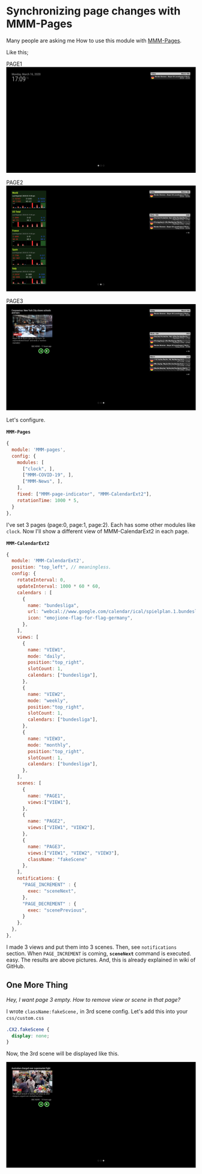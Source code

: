 # Synchronizing page changes with MMM-Pages

Many people are asking me How to use this module with [MMM-Pages](https://github.com/edward-shen/MMM-pages).

Like this;

PAGE1
![example page 1](Page_1.png)

PAGE2
![example page 2](Page_2.png)

PAGE3
![example page 3](Page_3.png)

Let's configure.

**`MMM-Pages`**

```js
{
  module: 'MMM-pages',
  config: {
    modules: [
      ["clock", ],
      ["MMM-COVID-19", ],
      ["MMM-News", ],
    ],
    fixed: ["MMM-page-indicator", "MMM-CalendarExt2"],
    rotationTime: 1000 * 5,
  }
},
```

I've set 3 pages (page:0, page:1, page:2). Each has some other modules like `clock`. Now I'll show a different view of MMM-CalendarExt2 in each page.

**`MMM-CalendarExt2`**

```js
{
  module: 'MMM-CalendarExt2',
  position: "top_left", // meaningless.
  config: {
    rotateInterval: 0,
    updateInterval: 1000 * 60 * 60,
    calendars : [
      {
        name: "bundesliga",
        url: "webcal://www.google.com/calendar/ical/spielplan.1.bundesliga%40gmail.com/public/basic.ics",
        icon: "emojione-flag-for-flag-germany",
      },
    ],
    views: [
      {
        name: "VIEW1",
        mode: "daily",
        position:"top_right",
        slotCount: 1,
        calendars: ["bundesliga"],
      },
      {
        name: "VIEW2",
        mode: "weekly",
        position:"top_right",
        slotCount: 1,
        calendars: ["bundesliga"],
      },
      {
        name: "VIEW3",
        mode: "monthly",
        position:"top_right",
        slotCount: 1,
        calendars: ["bundesliga"],
      },
    ],
    scenes: [
      {
        name: "PAGE1",
        views:["VIEW1"],
      },
      {
        name: "PAGE2",
        views:["VIEW1", "VIEW2"],
      },
      {
        name: "PAGE3",
        views:["VIEW1", "VIEW2", "VIEW3"],
        className: "fakeScene"
      },
    ],
    notifications: {
      "PAGE_INCREMENT" : {
        exec: "sceneNext",
      },
      "PAGE_DECREMENT" : {
        exec: "scenePrevious",
      }
    },
  },
},

```

I made 3 views and put them into 3 scenes.
Then, see `notifications` section. When `PAGE_INCREMENT` is coming, **`sceneNext`** command is executed. easy.
The results are above pictures.
And, this is already explained in wiki of GitHub.

## One More Thing

_Hey, I want page 3 empty. How to remove view or scene in that page?_

I wrote `className:fakeScene,` in 3rd scene config. Let's add this into your `css/custom.css`

```css
.CX2.fakeScene {
  display: none;
}
```

Now, the 3rd scene will be displayed like this.

![a page that has no calendar shown](Page_4.png)
